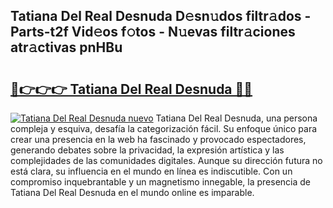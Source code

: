## Tatiana Del Real Desnuda D𝚎sn𝚞dos filtr𝚊dos - Parts-t2f Vid𝚎os f𝚘tos - N𝚞evas filtr𝚊ciones atr𝚊ctivas pnHBu

# <h2><a href="http://mb9ib2r.tromn.icu/?c=Tatiana+Del+Real+Desnuda">🔗👉👉👉 Tatiana Del Real Desnuda 🔗🔗</a></h2>

[![Tatiana Del Real Desnuda nuevo](https://i.imgur.com/pEAQMta.gif)](http://mb9ib2r.tromn.icu/?c=Tatiana+Del+Real+Desnuda)
Tatiana Del Real Desnuda, una persona compleja y esquiva, desafía la categorización fácil. Su enfoque único para crear una presencia en la web ha fascinado y provocado espectadores, generando debates sobre la privacidad, la expresión artística y las complejidades de las comunidades digitales. Aunque su dirección futura no está clara, su influencia en el mundo en línea es indiscutible. Con un compromiso inquebrantable y un magnetismo innegable, la presencia de Tatiana Del Real Desnuda en el mundo online es imparable.
